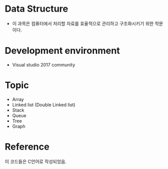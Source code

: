 # Data Structure

* 이 과목은 컴퓨터에서 처리할 자료를 효율적으로 관리하고 구조화시키기 위한 학문이다.

# Development environment

* Visual studio 2017 community

# Topic

* Array
* Linked list (Double Linked list)
* Stack
* Queue
* Tree
* Graph

# Reference

이 코드들은 C언어로 작성되었음.
